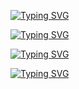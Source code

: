 [![Typing SVG](https://readme-typing-svg.herokuapp.com?size=18&duration=2500&color=EEB4F7&lines=Software+Engineer+@Scalapay)](https://git.io/typing-svg)

[![Typing SVG](https://readme-typing-svg.herokuapp.com?size=18&duration=2500&color=12F70C&lines=BSc+in+computer+science)](https://git.io/typing-svg)

[![Typing SVG](https://readme-typing-svg.herokuapp.com?size=18&duration=2500&color=F090A0&lines=Principal+Maintainer+@Icaro)](https://git.io/typing-svg)

[![Typing SVG](https://readme-typing-svg.herokuapp.com?size=18&duration=2500&color=1877F7&lines=Find+me+on+Linkedin+for+more)](https://git.io/typing-svg)
